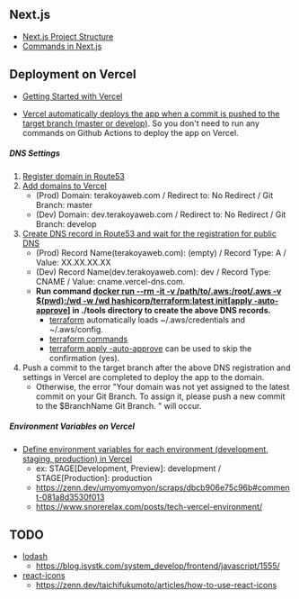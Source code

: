## Next.js

- [Next.js Project Structure](https://nextjs.org/docs/getting-started/project-structure)
- [Commands in Next.js](https://qiita.com/st2222/items/827407bc146ef9886f06)

## Deployment on Vercel

- [Getting Started with Vercel](https://typescriptbook.jp/tutorials/vercel-deploy)

- [Vercel automatically deploys the app when a commit is pushed to the target branch (master or develop)](https://zenn.dev/nekoshita/articles/f8a737f38a5fb4). So you don't need to run any commands on Github Actions to deploy the app on Vercel.

##### DNS Settings

1. [Register domain in Route53](https://chigusa-web.com/blog/route53-reg/)
2. [Add domains to Vercel](https://zenn.dev/keitakn/articles/nextjs-vercel-create-staging)
   - (Prod) Domain: terakoyaweb.com / Redirect to: No Redirect / Git Branch: master
   - (Dev) Domain: dev.terakoyaweb.com / Redirect to: No Redirect / Git Branch: develop
3. [Create DNS record in Route53 and wait for the registration for public DNS](https://dev.classmethod.jp/articles/vercel-custom-domain-route53/)
   - (Prod) Record Name(terakoyaweb.com): (empty) / Record Type: A / Value: XX.XX.XX.XX
   - (Dev) Record Name(dev.terakoyaweb.com): dev / Record Type: CNAME / Value: cname.vercel-dns.com.
   - **Run command [docker run --rm -it -v /path/to/.aws:/root/.aws -v $(pwd):/wd -w /wd hashicorp/terraform:latest init[apply -auto-approve]](https://hub.docker.com/r/hashicorp/terraform/) in ./tools directory to create the above DNS records.**
     - [terraform](https://hub.docker.com/r/hashicorp/terraform/) automatically loads ~/.aws/credentials and ~/.aws/config.
     - [terraform commands](https://qiita.com/empty948/items/7db361ad875b778a456a)
     - [terraform apply -auto-approve](https://documentroot.org/articles/auto-approve-for-terraform.html) can be used to skip the confirmation (yes).
4. Push a commit to the target branch after the above DNS registration and settings in Vercel are completed to deploy the app to the domain.
   - Otherwise, the error "Your domain was not yet assigned to the latest commit on your Git Branch. To assign it, please push a new commit to the $BranchName Git Branch. " will occur.

##### Environment Variables on Vercel

- [Define environment variables for each environment (development, staging, production) in Vercel](https://zenn.dev/keitakn/articles/nextjs-vercel-create-staging#production%E3%80%81staging%E3%81%9D%E3%82%8C%E3%81%9E%E3%82%8C%E3%81%AB%E7%92%B0%E5%A2%83%E5%A4%89%E6%95%B0%E3%81%AE%E8%BF%BD%E5%8A%A0)
  - ex: STAGE[Development, Preview]: development / STAGE[Production]: production
  - https://zenn.dev/umyomyomyon/scraps/dbcb906e75c96b#comment-081a8d3530f013
  - https://www.snorerelax.com/posts/tech-vercel-environment/

## TODO

- [lodash](https://qiita.com/sosomuse/items/a08e28def541c28458a0)
  - https://blog.isystk.com/system_develop/frontend/javascript/1555/
- [react-icons](https://react-icons.github.io/react-icons/)
  - https://zenn.dev/taichifukumoto/articles/how-to-use-react-icons
